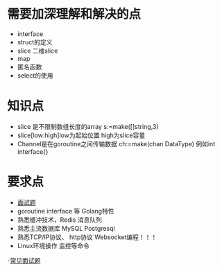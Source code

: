 # 需要加深理解和解决的点
- interface
- struct的定义
- slice 二维slice
- map 
- 匿名函数
- select的使用



# 知识点
- slice 是不限制数组长度的array  s:=make([]string,3)
- slice[low:high]low为起始位置 high为slice容量
- Channel是在goroutine之间传输数据 ch:=make(chan DataType) 例如int interface{}


# 要求点
- [面试题](https://www.topgoer.cn/docs/gomianshiti/mianshiti)
- goroutine interface 等 Golang特性
- 熟悉缓冲技术，Redis 消息队列
- 熟悉主流数据库 MySQL Postgresql
- 熟悉TCP/IP协议、 http协议 Websocket编程！！！
- Linux环境操作 监控等命令

-[常见面试题](https://zhuanlan.zhihu.com/p/471490292)